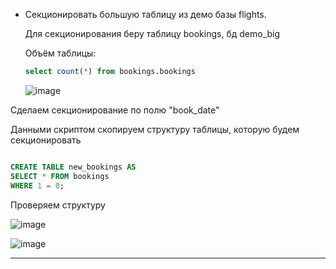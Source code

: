 * Секционировать большую таблицу из демо базы flights.

   Для секционирования беру таблицу bookings, бд demo_big
  
   Объём таблицы:
     
  ```sql 
  select count(*) from bookings.bookings

  ```
  ![image](https://github.com/VyacheslavIT/postgre/assets/136000255/d8b624cd-dc66-4577-baeb-37022a92d2fd)

Сделаем секционирование по полю "book_date"

Данными скриптом скопируем структуру таблицы, которую будем секционировать

```sql

CREATE TABLE new_bookings AS
SELECT * FROM bookings
WHERE 1 = 0;

```

Проверяем структуру 

![image](https://github.com/VyacheslavIT/postgre/assets/136000255/99062422-594a-440a-8349-55fef910e122)

![image](https://github.com/VyacheslavIT/postgre/assets/136000255/fc06e44e-b377-47b2-b01e-6a7492286e4a)


------------------------------------------------------
